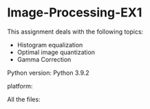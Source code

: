 # Image-Processing-EX1

This assignment deals with the following topics:
- Histogram equalization
- Optimal image quantization
- Gamma Correction

Python version: Python 3.9.2

platform: 

All the files:
